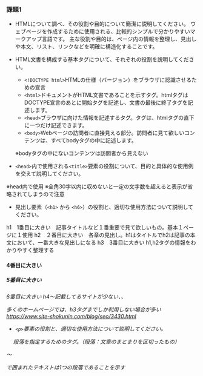 ### 課題1

- HTMLについて調べ、その役割や目的について簡潔に説明してください。
ウェブページを作成するために使用される、比較的シンプルで分かりやすいマークアップ言語です。
主な役割や目的は、ページ内の情報を整理し、見出しや本文、リスト、リンクなどを明確に構造化することです。

- HTML文書を構成する基本タグについて、それぞれの役割を説明してください。
    - `<!DOCTYPE html>`HTMLの仕様（バージョン）をブラウザに認識させるための宣言
    - `<html>`ドキュメントがHTML文書であることを示すタグ。htmlタグはDOCTYPE宣言のあとに開始タグを記述し、文書の最後に終了タグを記述します。
    - `<head>`ブラウザに向けた情報を記述するタグ。<head>タグは、htmlタグの直下に一つだけ記述できます。
    - `<body>`Webページの訪問者に直接見える部分。訪問者に見て欲しいコンテンツは、すべてbodyタグの中に記述します。

    ※bodyタグの中にないコンテンツは訪問者から見えない

- `<head>`内で使用される`<title>`要素の役割について、目的と具体的な使用例を交えて説明してください。
<title>　
HTML文書のタイトルを示すタグ。
サイトのトップページで指定されるtitleはそのサイト名であるため、titleとして記述された内容はWebブラウザの上部タイトルバーや検索結果のタイトル、お気に入り（ブックマーク）に入れた時のタイトルとしても表示される

<head>
<title>はじめてのHTML！</title>
</head>

※head内で使用
※全角30字以内に収めないと一定の文字数を超えると表示が省略されてしまうので注意

- 見出し要素（`<h1>` から `<h6>`）の役割と、適切な使用方法について説明してください。

h1　1番目に大きい　記事タイトルなど１番重要で見て欲しいもの。基本１ページに１使用
h2　２番目に大きい　各章の見出し。h1はタイトルでh2は記事の本文において、一番大きな見出しになる
h3　3番目に大きい h1,h2タグの情報をわかりやすく整理する
<h4> 4番目に大きい　
<h5> 5番目に大きい
<h6> 6番目に大きい
h4〜記載してるサイトが少ない、、

多くのホームページでは、h3タグまでしか利用しない場合が多い
https://www.site-shokunin.com/blog/seo/3430.html

- `<p>`要素の役割と、適切な使用方法について説明してください。
<p>　
段落を指定するためのタグ。（段落：文章のまとまりを区切ったもの）
<p>～</p>で囲まれたテキストは1つの段落であることを示す
